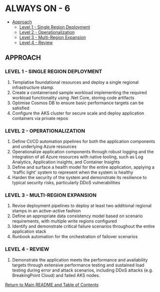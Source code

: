 # ALWAYS ON - 6

<!-- TOC -->
- [Approach](#approach)
  - [Level 1 - Single Region Deployment](#level-1---single-region-deployment)
  - [Level 2 - Operationalization](#level-2---operationalization)
  - [Level 3 - Multi-Region Expansion](#level-3---multi-region-expansion)
  - [Level 4 - Review](#level-4---review)
<!-- /TOC -->

## APPROACH

### LEVEL 1 - SINGLE REGION DEPLOYMENT

1. Templatise foundational resources and deploy a single regional infrastructure stamp.
2. Create a containerised sample workload implementing the required workload functionality using .Net Core, storing code artifacts
3. Optimise Cosmos DB to ensure basic performance targets can be satisfied
4. Configure the AKS cluster for secure scale and deploy application containers via private repos

### LEVEL 2 - OPERATIONALIZATION

1. Define CI/CD automation pipelines for both the application components and underlying Azure resources
2. Operationalize application components through robust logging and the integration of all Azure resources with native tooling, such as Log Analytics, Application insights, and Container Insights
3. Define and surface a health model for the entire application, applying a 'traffic light' system to represent when the system is healthy
4. Harden the security of the system and demonstrate its resilience to typical security risks, particularly DDoS vulnerabilities

### LEVEL 3 - MULTI-REGION EXPANSION

1. Revise deployment pipelines to deploy at least two additional regional stamps in an active-active fashion
2. Define an appropriate data consistency model based on scenario requirements, with multiple write regions configured
3. Identify and demonstrate critical failure scenarios throughout the entire application stack
4. Runbook automation for the orchestration of failover scenarios

### LEVEL 4 - REVIEW

1. Demonstrate the application meets the performance and availability targets through extensive performance testing and sustained load testing during error and attack scenarios, including DDoS attacks (e.g. BreakingPoint Cloud) and failed AKS nodes.

[Return to Main README and Table of Contents](../../README.md)